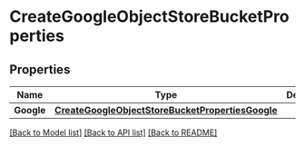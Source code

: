 # CreateGoogleObjectStoreBucketProperties

## Properties
Name | Type | Description | Notes
------------ | ------------- | ------------- | -------------
**Google** | [**CreateGoogleObjectStoreBucketPropertiesGoogle**](CreateGoogleObjectStoreBucketProperties_google.md) |  | [optional] 

[[Back to Model list]](../README.md#documentation-for-models) [[Back to API list]](../README.md#documentation-for-api-endpoints) [[Back to README]](../README.md)


